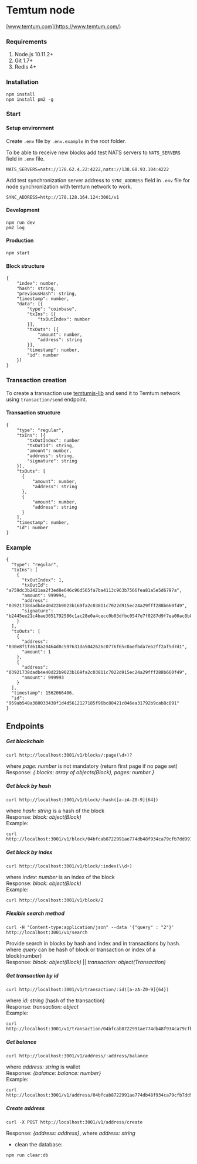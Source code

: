 # Temtum node

[www.temtum.com](https://www.temtum.com/)

### Requirements
1. Node.js 10.11.2+
2. Git 1.7+
3. Redis 4+

### Installation

```
npm install
npm install pm2 -g
```

### Start

#### Setup environment
Create ```.env``` file by ```.env.example``` in the root folder.

To be able to receive new blocks add test NATS servers to ```NATS_SERVERS``` field in ```.env``` file.

```
NATS_SERVERS=nats://178.62.4.22:4222,nats://138.68.93.104:4222
```

Add test synchronization server address to ```SYNC_ADDRESS``` field in ```.env``` file for node synchronization with temtum network to work.

```
SYNC_ADDRESS=http://178.128.164.124:3001/v1
```

#### Development
```
npm run dev
pm2 log
```

#### Production
```
npm start
```

#### Block structure
```
{
    "index": number,
    "hash": string,
    "previousHash": string,
    "timestamp": number,
    "data": [{
        "type": "coinbase",
        "txIns": [{
            "txOutIndex": number
        }],
        "txOuts": [{
            "amount": number,
            "address": string
        }],
        "timestamp": number,
        "id": number
    }]
}
```
### Transaction creation
To create a transaction use [temtumjs-lib](https://github.com/temtum/temtumjs-lib) and send it to Temtum network using ```transaction/send``` endpoint.

#### Transaction structure
```
{
    "type": "regular",
    "txIns": [{
        "txOutIndex": number
        "txOutId": string,
        "amount": number,
        "address": string,
        "signature": string
    }],
    "txOuts": [
      {
          "amount": number,
          "address": string
      },
      {
          "amount": number,
          "address": string
      }
    ],
    "timestamp": number,
    "id": number
}
```
### Example
```
{
  "type": "regular",
  "txIns": [
    {
      "txOutIndex": 1,
      "txOutId": "a759dc3b2421aa2f3ed8e646c96d565fa7ba4113c963b7566fea81a5e5d6797a",
      "amount": 999994,
      "address": "03921738dadb4e40d22b9023b169fa2c03811c7022d915ec24a29fff288b660f49",
      "signature": "b2445ee21c4bae3051792586c1ac28e0a4cecc0b03dfbc0547e7f0287d9f7ea00ac8b870899d981bc8a095d8da0c44d7be2a9529d73d4570db73d8029b001da2"
    }
  ],
  "txOuts": [
    {
      "address": "030e8f1fd618a20464d8c597631da5042626c0776f65c0aefbda7eb2ff2af5d7d1",
      "amount": 1
    },
    {
      "address": "03921738dadb4e40d22b9023b169fa2c03811c7022d915ec24a29fff288b660f49",
      "amount": 999993
    }
  ],
  "timestamp": 1562066406,
  "id": "959ab548a380033438f1d4d5612127185f96bc80421c046ea31792b9cab8c891"
}
```

## Endpoints

##### Get blockchain
```
curl http://localhost:3001/v1/blocks/:page(\d+)?
```
where *page: number* is not mandatory (return first page if no page set)\
Response: *{ blocks: array of objects(Block), pages: number }*

##### Get block by hash
```
curl http://localhost:3001/v1/block/:hash([a-zA-Z0-9]{64})
```
where *hash: string* is a hash of the block\
Response: *block: object(Block)*\
Example:
```
curl http://localhost:3001/v1/block/04bfcab8722991ae774db48f934ca79cfb7dd991229153b9f732ba5334aafcd8e7266e47076996b55a14bf9913ee3145ce0cfc1372ada8ada74bd287450313534b
```

##### Get block by index
```
curl http://localhost:3001/v1/block/:index(\\d+)
```
where *index: number* is an index of the block\
Response: *block: object(Block)*\
Example:
```
curl http://localhost:3001/v1/block/2
```

##### Flexible search method
```
curl -H "Content-type:application/json" --data '{"query" : "2"}' http://localhost:3001/v1/search
```
Provide search in blocks by hash and index and in transactions by hash.\
where *query* can be hash of block or transaction or index of a block(number)\
Response: *block: object(Block)* || *transaction: object(Transaction)*

##### Get transaction by id
```
curl http://localhost:3001/v1/transaction/:id([a-zA-Z0-9]{64})
```
where *id: string* (hash of the transaction)\
Response: *transaction: object*\
Example:
```
curl http://localhost:3001/v1/transaction/04bfcab8722991ae774db48f934ca79cfb7dd991229153b9f732ba5334aafcd8e7266e47076996b55a14bf9913ee3145ce0cfc1372ada8ada74bd287450313534b
```

##### Get balance
```
curl http://localhost:3001/v1/address/:address/balance
```
where *address: string* is wallet\
Response: *{balance: balance: number}*\
Example:
```
curl http://localhost:3001/v1/address/04bfcab8722991ae774db48f934ca79cfb7dd991229153b9f732ba5334aafcd8e7266e47076996b55a14bf9913ee3145ce0cfc1372ada8ada74bd287450313534b/balance
```

##### Create address

```
curl -X POST http://localhost:3001/v1/address/create
```
Response: *{address: address}*, where *address: string*

- clean the database:
```
npm run clear:db
```
